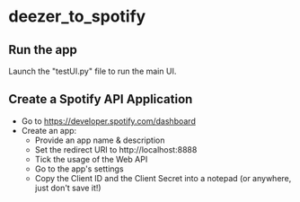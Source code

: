 # deezer_to_spotify

## Run the app
Launch the "testUI.py" file to run the main UI.

## Create a Spotify API Application
- Go to https://developer.spotify.com/dashboard
- Create an app:
    - Provide an app name & description
    - Set the redirect URI to http://localhost:8888
    - Tick the usage of the Web API
    - Go to the app's settings
    - Copy the Client ID and the Client Secret into a notepad (or anywhere, just don't save it!)

